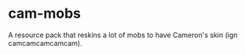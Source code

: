 # cam-mobs
A resource pack that reskins a lot of mobs to have Cameron's skin (ign camcamcamcamcam).
